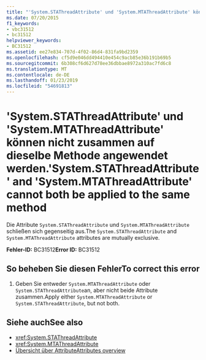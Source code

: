 ```yaml
---
title: "'System.STAThreadAttribute' und 'System.MTAThreadAttribute' können nicht zusammen auf dieselbe Methode angewendet werden."
ms.date: 07/20/2015
f1_keywords:
- vbc31512
- bc31512
helpviewer_keywords:
- BC31512
ms.assetid: ee27e834-707d-4f02-86d4-831fa9bd2359
ms.openlocfilehash: cf5d9e046dd494410e454c9acb85e36b191b69b5
ms.sourcegitcommit: 6b308cf6d627d78ee36dbbae8972a310ac7fd6c8
ms.translationtype: MT
ms.contentlocale: de-DE
ms.lasthandoff: 01/23/2019
ms.locfileid: "54691813"
---
```

# <a name="systemstathreadattribute-and-systemmtathreadattribute-cannot-both-be-applied-to-the-same-method"></a><span data-ttu-id="bab69-102">'System.STAThreadAttribute' und 'System.MTAThreadAttribute' können nicht zusammen auf dieselbe Methode angewendet werden.</span><span class="sxs-lookup"><span data-stu-id="bab69-102">'System.STAThreadAttribute' and 'System.MTAThreadAttribute' cannot both be applied to the same method</span></span>
<span data-ttu-id="bab69-103">Die Attribute `System.STAThreadAttribute` und `System.MTAThreadAttribute` schließen sich gegenseitig aus.</span><span class="sxs-lookup"><span data-stu-id="bab69-103">The `System.STAThreadAttribute` and `System.MTAThreadAttribute` attributes are mutually exclusive.</span></span>  
  
 <span data-ttu-id="bab69-104">**Fehler-ID:** BC31512</span><span class="sxs-lookup"><span data-stu-id="bab69-104">**Error ID:** BC31512</span></span>  
  
## <a name="to-correct-this-error"></a><span data-ttu-id="bab69-105">So beheben Sie diesen Fehler</span><span class="sxs-lookup"><span data-stu-id="bab69-105">To correct this error</span></span>  
  
1.  <span data-ttu-id="bab69-106">Geben Sie entweder `System.MTAThreadAttribute` oder `System.STAThreadAttribute`an, aber nicht beide Attribute zusammen.</span><span class="sxs-lookup"><span data-stu-id="bab69-106">Apply either `System.MTAThreadAttribute` or `System.STAThreadAttribute`, but not both.</span></span>  
  
## <a name="see-also"></a><span data-ttu-id="bab69-107">Siehe auch</span><span class="sxs-lookup"><span data-stu-id="bab69-107">See also</span></span>
- <xref:System.STAThreadAttribute>
- <xref:System.MTAThreadAttribute>
- [<span data-ttu-id="bab69-108">Übersicht über Attribute</span><span class="sxs-lookup"><span data-stu-id="bab69-108">Attributes overview</span></span>](~/docs/visual-basic/programming-guide/concepts/attributes/index.md)
